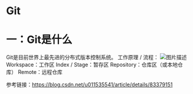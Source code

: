 # Git

# 一：Git是什么

Git是目前世界上最先进的分布式版本控制系统。
工作原理 / 流程：
![图片描述](https://img.mukewang.com/59c31e4400013bc911720340.png)
Workspace：工作区
Index / Stage：暂存区
Repository：仓库区（或本地仓库）
Remote：远程仓库

参考链接：https://blog.csdn.net/u011535541/article/details/83379151